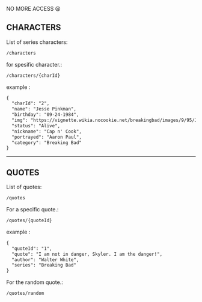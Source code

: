 NO MORE ACCESS 😫

<h2>CHARACTERS</h2>
List of series characters:

``` sh
/characters
```

for spesific character.:

``` sh
/characters/{charId}
```

 example :

```xml
{
  "charId": "2",
  "name": "Jesse Pinkman",
  "birthday": "09-24-1984",
  "img": "https://vignette.wikia.nocookie.net/breakingbad/images/9/95/JesseS5.jpg/revision/latest?cb=20120620012441",
  "status": "Alive",
  "nickname": "Cap n' Cook",
  "portrayed": "Aaron Paul",
  "category": "Breaking Bad"
}
```

<hr>
<h2>QUOTES</h2>
List of quotes:

``` sh
/quotes
```

For a specific quote.:

``` sh
/quotes/{quoteId}
```

 example :

```xml
{
  "quoteId": "1",
  "quote": "I am not in danger, Skyler. I am the danger!",
  "author": "Walter White",
  "series": "Breaking Bad"
}
```

For the random quote.:

``` sh
/quotes/random 
```

